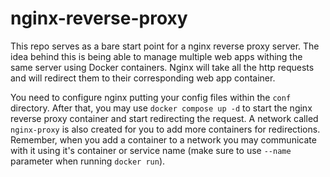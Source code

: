 # nginx-reverse-proxy

This repo serves as a bare start point for a nginx reverse proxy server.
The idea behind this is being able to manage multiple web apps withing the same server using Docker containers. Nginx will take
all the http requests and will redirect them to their corresponding web app container.

You need to configure nginx putting your config files within the `conf` directory. After that, you may use `docker compose up -d` to 
start the nginx reverse proxy container and start redirecting the request. A network called `nginx-proxy` is also created for you to 
add more containers for redirections. Remember, when you add a container to a network you may communicate with it using it's container or service name (make sure to use `--name` parameter when running `docker run`).
